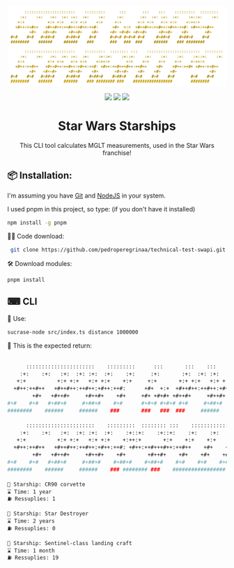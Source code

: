 <center>

![alt](./assets/images/sw-starship-transparent.png)

</center>

<p align="center">
 <img src="https://img.shields.io/badge/Node.js-43853D?style=for-the-badge&logo=node.js&logoColor=white">
 <img src="https://img.shields.io/badge/typescript-%23323330.svg?style=for-the-badge&logo=typescript&logoColor=FFFFFF&color=2F74C0">
 <img src="https://img.shields.io/badge/pnpm-6DA55F?style=for-the-badge&logo=pnpm&logoColor=white&color=F69220">
</p>
<div align="center">
   <h1>Star Wars Starships</h1>
This CLI tool calculates MGLT measurements, used in the Star Wars franchise!

</br>
</div>

## 📦 Installation:

I'm assuming you have [Git](https://git-scm.com/) and [NodeJS](https://nodejs.org/en/) in your system.

I used pnpm in this project, so type: (if you don't have it installed)

```bash
npm install -g pnpm
```

👨‍💻 Code download:

```bash
 git clone https://github.com/pedroperegrinaa/technical-test-swapi.git
```

🛠 Download modules:

```bash
pnpm install
```
## ⌨ CLI

💜 Use:

```bash 
sucrase-node src/index.ts distance 1000000
```

💚 This is the expected return:

```bash

      ::::::::::::::::::::::    :::::::::      :::       :::    :::    :::::::::  :::::::: 
    :+:    :+:   :+:  :+: :+:  :+:    :+:     :+:       :+:  :+: :+:  :+:    :+::+:    :+: 
   +:+          +:+ +:+   +:+ +:+    +:+     +:+       +:+ +:+   +:+ +:+    +:++:+         
  +#++:++#++   +#++#++:++#++:+#++:++#:      +#+  +:+  +#++#++:++#++:+#++:++#: +#++:++#++   
        +#+   +#++#+     +#++#+    +#+     +#+ +#+#+ +#++#+     +#++#+    +#+       +#+    
#+#    #+#   #+##+#     #+##+#    #+#      #+#+# #+#+# #+#     #+##+#    #+##+#    #+#     
########    ######     ######    ###       ###   ###  ###     ######    ### ########    
   
      ::::::::::::::::::::::    :::::::::  :::::::: :::    :::::::::::::::::::::::  :::::::: 
    :+:    :+:   :+:  :+: :+:  :+:    :+::+:    :+::+:    :+:    :+:    :+:    :+::+:    :+: 
   +:+          +:+ +:+   +:+ +:+    +:++:+       +:+    +:+    +:+    +:+    +:++:+         
  +#++:++#++   +#++#++:++#++:+#++:++#: +#++:++#+++#++:++#++    +#+    +#++:++#+ +#++:++#++   
        +#+   +#++#+     +#++#+    +#+       +#++#+    +#+    +#+    +#+              +#+    
#+#    #+#   #+##+#     #+##+#    #+##+#    #+##+#    #+#    #+#    #+#       #+#    #+#     
########    ######     ######    ### ######## ###    #################        ########       

🚀 Starship: CR90 corvette
⌛ Time: 1 year
⛽ Ressuplies: 1 

🚀 Starship: Star Destroyer
⌛ Time: 2 years
⛽ Ressuplies: 0 

🚀 Starship: Sentinel-class landing craft
⌛ Time: 1 month
⛽ Ressuplies: 19 

```